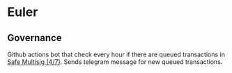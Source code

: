 
# Euler

## Governance

Github actions bot that check every hour if there are queued transactions in [Safe Multisig (4/7)](https://app.safe.global/transactions/queue?safe=eth%3A0xcAD001c30E96765aC90307669d578219D4fb1DCe). Sends telegram message for new queued transactions.
